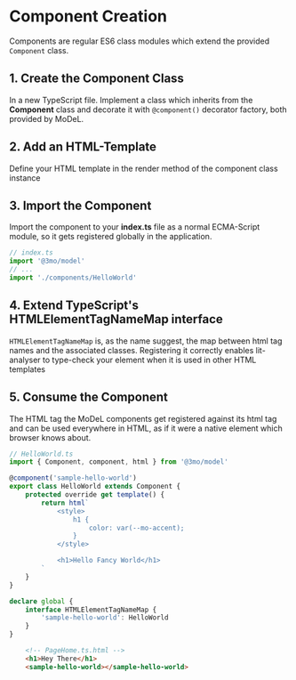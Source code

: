 # Component Creation

Components are regular ES6 class modules which extend the provided `Component` class.

## 1. Create the Component Class

In a new TypeScript file. Implement a class which inherits from the **Component** class and decorate it with `@component()` decorator factory, both provided by MoDeL.

## 2. Add an HTML-Template

Define your HTML template in the render method of the component class instance

## 3. Import the Component

Import the component to your **index.ts** file as a normal ECMA-Script module, so it gets registered globally in the application.

``` ts
// index.ts
import '@3mo/model'
// ...
import './components/HelloWorld'
```

## 4. Extend TypeScript's HTMLElementTagNameMap interface

`HTMLElementTagNameMap` is, as the name suggest, the map between html tag names and the associated classes. Registering it correctly enables lit-analyser to type-check your element when it is used in other HTML templates

## 5. Consume the Component

The HTML tag the MoDeL components get registered against its html tag and can be used everywhere in HTML, as if it were a native element which browser knows about.


```ts
// HelloWorld.ts
import { Component, component, html } from '@3mo/model'

@component('sample-hello-world')
export class HelloWorld extends Component {
	protected override get template() {
		return html`
			<style>
				h1 {
					color: var(--mo-accent);
				}
			</style>

			<h1>Hello Fancy World</h1>
		`
	}
}

declare global {
	interface HTMLElementTagNameMap {
		'sample-hello-world': HelloWorld
	}
}
```

``` html
	<!-- PageHome.ts.html -->
	<h1>Hey There</h1>
	<sample-hello-world></sample-hello-world>
```